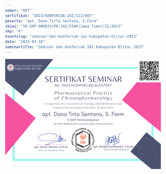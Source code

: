 ```yaml
---
nomor: "007"
sertifikat: "2023/KONFERCAB.IAI/III/007"
peserta: "apt. Dana Tirta Sentana, S.Farm"
skiai: "SK-SKP-000033/PD-IAI/SIAP/Jawa Timur/II/2023"
skp: "6"
eventslug: "seminar-dan-konfercab-iai-kabupaten-blitar-2023"
date: "2023-03-18"
seminartitle: "Seminar dan Konfercab IAI Kabupaten Blitar 2023"
---
```


![GATSBY_EMPTY_ALT](007-apt.-dana-tirta-sentana,-s.farm.png)

